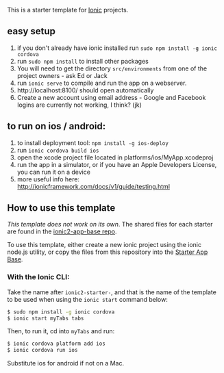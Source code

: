 This is a starter template for [Ionic](http://ionicframework.com/docs/) projects.

## easy setup
1. if you don't already have ionic installed run `sudo npm install -g ionic cordova`
2. run `sudo npm install` to install other packages
3. You will need to get the directory `src/environments` from one of the project owners - ask Ed or Jack
3. run `ionic serve` to compile and run the app on a webserver.
4. http://localhost:8100/ should open automatically
5. Create a new account using email address - Google and Facebook logins are currently not working, I think? (jk)

## to run on ios / android:
1. to install deployment tool: `npm install -g ios-deploy`
2. run `ionic cordova build ios`
3. open the xcode project file located in platforms/ios/MyApp.xcodeproj
4. run the app in a simulator, or if you have an Apple Developers License, you can run it on a device
5. more useful info here: http://ionicframework.com/docs/v1/guide/testing.html


## How to use this template

*This template does not work on its own*. The shared files for each starter are found in the [ionic2-app-base repo](https://github.com/ionic-team/ionic2-app-base).

To use this template, either create a new ionic project using the ionic node.js utility, or copy the files from this repository into the [Starter App Base](https://github.com/ionic-team/ionic2-app-base).

### With the Ionic CLI:

Take the name after `ionic2-starter-`, and that is the name of the template to be used when using the `ionic start` command below:

```bash
$ sudo npm install -g ionic cordova
$ ionic start myTabs tabs
```

Then, to run it, cd into `myTabs` and run:

```bash
$ ionic cordova platform add ios
$ ionic cordova run ios
```

Substitute ios for android if not on a Mac.


